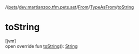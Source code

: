 //[pets](../../../../index.md)/[dev.martianzoo.tfm.pets.ast](../../index.md)/[From](../index.md)/[TypeAsFrom](index.md)/[toString](to-string.md)

# toString

[jvm]\
open override fun [toString](to-string.md)(): [String](https://kotlinlang.org/api/latest/jvm/stdlib/kotlin/-string/index.html)
